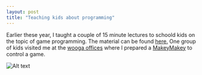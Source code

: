 ```yaml
---
layout: post
title: "Teaching kids about programming"
---
```


Earlier these year, I taught a couple of 15 minute lectures to schoold kids on the topic of game programming. The material can be found [here.](https://www.dropbox.com/sh/d8uqxyz50ywx30p/AABewT8YNWfbglwgBI9ceb0ea/GamesForYoungAdults)
One group of kids visited me at the [wooga offices](http://www.wooga.com/jobs/office-tour/) where I prepared a [MakeyMakey](http://www.makeymakey.com) to control a game.

![Alt text](https://pbs.twimg.com/media/BfOvOwmIYAA0tYo.jpg:large)

